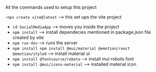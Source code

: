 All the commands used to setup this project


-`npx create vite@latest` --> this set ups the vite project
- `cd SocialMediaApp`  --> moves you inside the project
- `npm install`  --> install dependecies mentioned in package.json file created by vite
- `npm run dev` --> runs the server
- `npm install npm install @mui/material @emotion/react @emotion/styled` --> install material ui
- `npm install @fontsource/roboto` --> install mui roboto font
- `npm install @mui/icons-material` --> installed material icon

